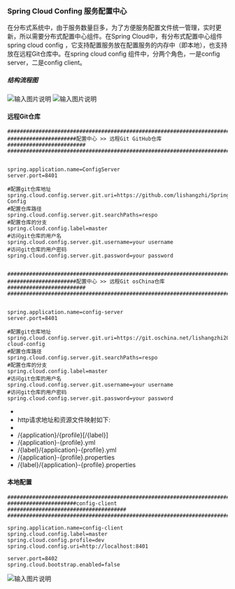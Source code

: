 ### Spring Cloud Confing  服务配置中心

在分布式系统中，由于服务数量巨多，为了方便服务配置文件统一管理，实时更新，所以需要分布式配置中心组件。在Spring Cloud中，有分布式配置中心组件spring cloud config ，它支持配置服务放在配置服务的内存中（即本地），也支持放在远程Git仓库中。在spring cloud config 组件中，分两个角色，一是config server，二是config client。


##### 结构流程图
![输入图片说明](https://git.oschina.net/uploads/images/2017/0901/152258_7e7709b9_1468963.png "g-config.png")
![输入图片说明](https://git.oschina.net/uploads/images/2017/0831/221212_1eec4e8d_1468963.png "config.png")

#### 远程Git仓库

    ############################################################################
    ######################配置中心 >> 远程Git GitHub仓库 #########################
    ############################################################################
    
    
    spring.application.name=ConfigServer
    server.port=8401
    
    #配置git仓库地址
    spring.cloud.config.server.git.uri=https://github.com/lishangzhi/SpringCloud-Config
    #配置仓库路径
    spring.cloud.config.server.git.searchPaths=respo
    #配置仓库的分支
    spring.cloud.config.label=master
    #访问git仓库的用户名
    spring.cloud.config.server.git.username=your username
    #访问git仓库的用户密码
    spring.cloud.config.server.git.password=your password

    
    ############################################################################
    ######################配置中心 >> 远程Git osChina仓库#########################
    ############################################################################

    
    spring.application.name=config-server
    server.port=8401
    
    #配置git仓库地址
    spring.cloud.config.server.git.uri=https://git.oschina.net/lishangzhi2012/spring-cloud-config
    #配置仓库路径
    spring.cloud.config.server.git.searchPaths=respo
    #配置仓库的分支
    spring.cloud.config.label=master
    #访问git仓库的用户名
    spring.cloud.config.server.git.username=your username
    #访问git仓库的用户密码
    spring.cloud.config.server.git.password=your password






- 
- http请求地址和资源文件映射如下:
- 
- /{application}/{profile}[/{label}]
- /{application}-{profile}.yml
- /{label}/{application}-{profile}.yml
- /{application}-{profile}.properties
- /{label}/{application}-{profile}.properties


#### 本地配置

    ############################################################################
    ######################config-client   ######################################
    ############################################################################
    
    spring.application.name=config-client
    spring.cloud.config.label=master
    spring.cloud.config.profile=dev
    spring.cloud.config.uri=http://localhost:8401
    
    server.port=8402
    spring.cloud.bootstrap.enabled=false


![输入图片说明](https://git.oschina.net/uploads/images/2017/0831/221843_a6671b78_1468963.png "config-1.png")











